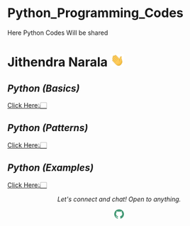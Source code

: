 # Python_Programming_Codes
Here Python Codes Will be shared
# Jithendra Narala <img src="https://github.com/NaralaJithendra/Python_Programming_Codes/blob/main/Python%20Topics/Hi.gif" width="30px">
<p align="center">
  <h2><i><b>Python (Basics)</i></b></h2>
  <a href="https://github.com/NaralaJithendra/Python_Programming_Codes/blob/main/Python%20Topics/The%20GitHub%20Edition%20-%20Python%20(Basic).ipynb">Click Here👆🏻</a>
</p>
<p align="center">
  <h2><i><b>Python (Patterns)</i></b></h2>
  <a href="https://github.com/NaralaJithendra/Python_Programming_Codes/blob/main/Python%20Topics/The%20GitHub%20Edition%20-%20Python%20(Patterns).ipynb">Click Here👆🏻</a>
</p>

</p>
<p align="center">
  <h2><i><b>Python (Examples)</i></b></h2>
  <a href="https://github.com/NaralaJithendra/Python_Programming_Codes/tree/main/Python%20Examples">Click Here👆🏻</a>
</p>

<p align="center">
  <i>Let's connect and chat! Open to anything.</i>
  <p align="center">
    <a href="https://github.com/NaralaJithendra"><img alt=" GitHub" width="22px" src="https://github.com/NaralaJithendra/Html_Css_JavaScript_Codes_Web/blob/main/Button%20Caliculator/github.svg" /></a>
    </p>
